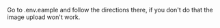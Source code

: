 Go to .env.eample and follow the directions there, if you don't do that the image upload won't work.
